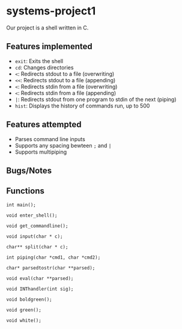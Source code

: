 # systems-project1

Our project is a shell written in C.
## Features implemented
- `exit`: Exits the shell
- `cd`: Changes directories
- `<`: Redirects stdout to a file (overwriting)
- `<<`: Redirects stdout to a file (appending)
- `<`: Redirects stdin from a file (overwriting)
- `<`: Redirects stdin from a file (appending)
- `|`: Redirects stdout from one program to stdin of the next (piping)
- `hist`: Displays the history of commands run, up to 500
## Features attempted
- Parses command line inputs
- Supports any spacing bewteen `;` and `|`
- Supports multipiping
## Bugs/Notes

## Functions
```
int main();

void enter_shell();

void get_commandline();

void input(char * c);

char** split(char * c);

int piping(char *cmd1, char *cmd2);

char* parsedtostr(char **parsed);

void eval(char **parsed);

void INThandler(int sig);

void boldgreen();

void green();

void white();
```
